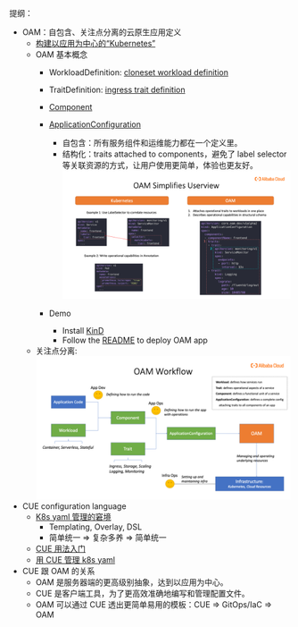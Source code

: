 提纲：
- OAM：自包含、关注点分离的云原生应用定义
    - [构建以应用为中心的“Kubernetes”](https://zhuanlan.zhihu.com/p/183857762)
    - OAM 基本概念
        - WorkloadDefinition: [cloneset workload definition](https://github.com/oam-dev/catalog/blob/master/workloads/cloneset/workloadDefinition.yaml)
        - TraitDefinition: [ingress trait definition](https://github.com/oam-dev/catalog/blob/master/traits/ingresstrait/config/oam/trait_definition.yaml)
        - [Component](https://github.com/oam-dev/samples/tree/master/2.ServiceTracker_App/Components)
        - [ApplicationConfiguration](https://github.com/oam-dev/samples/blob/master/2.ServiceTracker_App/ApplicationConfiguration/tracker-app-config-managed.yaml)
            - 自包含：所有服务组件和运维能力都在一个定义里。
            - 结构化：traits attached to components，避免了 label selector 等关联资源的方式，让用户使用更简单，体验也更友好。
				![oam-simplify-view.png](.//img/oam-simplify-view.png)

        - Demo
            - Install [KinD](https://kind.sigs.k8s.io/docs/user/quick-start/#installation)
            - Follow the [README](./oam/README.md) to deploy OAM app
    - 关注点分离:
![oam-workflow.png](./img/oam-workflow.png)
- CUE configuration language
    - [K8s yaml 管理的窘境](https://blog.cedriccharly.com/post/20191109-the-configuration-complexity-curse/)
        - Templating, Overlay, DSL
        - 简单统一 ⇒ 复杂多养 ⇒ 简单统一
    - [CUE 用法入门](https://cuelang.org/docs/tutorials/tour/intro/)
    - [用 CUE 管理 k8s yaml](https://github.com/cuelang/cue/blob/v0.2.2/doc/tutorial/kubernetes/README.md)
- CUE 跟 OAM 的关系
    - OAM 是服务器端的更高级别抽象，达到以应用为中心。
    - CUE 是客户端工具，为了更高效准确地编写和管理配置文件。
    - OAM 可以通过 CUE 透出更简单易用的模板：CUE ⇒ GitOps/IaC ⇒ OAM
